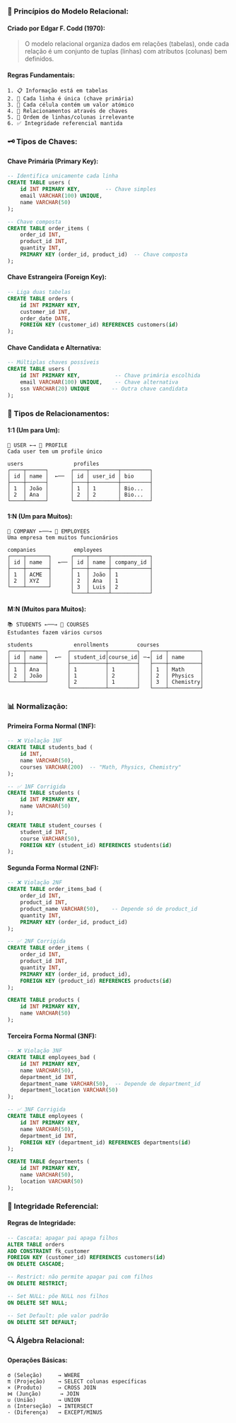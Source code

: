 
### **📐 Princípios do Modelo Relacional:**

#### **Criado por Edgar F. Codd (1970):**

> O modelo relacional organiza dados em relações (tabelas), onde cada relação é um conjunto de tuplas (linhas) com atributos (colunas) bem definidos.

#### **Regras Fundamentais:**

```text
1. 📋 Informação está em tabelas
2. 🔑 Cada linha é única (chave primária)
3. 🎯 Cada célula contém um valor atómico
4. 🔗 Relacionamentos através de chaves
5. 📏 Ordem de linhas/colunas irrelevante
6. ✅ Integridade referencial mantida
```

### **🗝️ Tipos de Chaves:**

#### **Chave Primária (Primary Key):**

```sql
-- Identifica unicamente cada linha
CREATE TABLE users (
    id INT PRIMARY KEY,        -- Chave simples
    email VARCHAR(100) UNIQUE,
    name VARCHAR(50)
);

-- Chave composta
CREATE TABLE order_items (
    order_id INT,
    product_id INT,
    quantity INT,
    PRIMARY KEY (order_id, product_id)  -- Chave composta
);
```

#### **Chave Estrangeira (Foreign Key):**

```sql
-- Liga duas tabelas
CREATE TABLE orders (
    id INT PRIMARY KEY,
    customer_id INT,
    order_date DATE,
    FOREIGN KEY (customer_id) REFERENCES customers(id)
);
```

#### **Chave Candidata e Alternativa:**

```sql
-- Múltiplas chaves possíveis
CREATE TABLE users (
    id INT PRIMARY KEY,           -- Chave primária escolhida
    email VARCHAR(100) UNIQUE,    -- Chave alternativa
    ssn VARCHAR(20) UNIQUE       -- Outra chave candidata
);
```

### **🔗 Tipos de Relacionamentos:**

#### **1:1 (Um para Um):**

```text
👤 USER ←→ 📄 PROFILE
Cada user tem um profile único

users                profiles
┌────┬──────┐       ┌────┬─────────┬─────────┐
│ id │ name │  ←──  │ id │ user_id │ bio     │
├────┼──────┤       ├────┼─────────┼─────────┤
│ 1  │ João │       │ 1  │ 1       │ Bio...  │
│ 2  │ Ana  │       │ 2  │ 2       │ Bio...  │
└────┴──────┘       └────┴─────────┴─────────┘
```

#### **1:N (Um para Muitos):**

```text
🏢 COMPANY ←──→ 👥 EMPLOYEES
Uma empresa tem muitos funcionários

companies            employees
┌────┬───────┐      ┌────┬──────┬────────────┐
│ id │ name  │  ←── │ id │ name │ company_id │
├────┼───────┤      ├────┼──────┼────────────┤
│ 1  │ ACME  │      │ 1  │ João │ 1          │
│ 2  │ XYZ   │      │ 2  │ Ana  │ 1          │
└────┴───────┘      │ 3  │ Luis │ 2          │
                    └────┴──────┴────────────┘
```

#### **M:N (Muitos para Muitos):**


```text
📚 STUDENTS ←──→ 📖 COURSES
Estudantes fazem vários cursos

students             enrollments         courses
┌────┬──────┐      ┌───────────┬─────────┐   ┌────┬──────────┐
│ id │ name │  ←─  │ student_id│course_id│ ─→│ id │ name     │
├────┼──────┤      ├───────────┼─────────┤   ├────┼──────────┤
│ 1  │ Ana  │      │ 1         │ 1       │   │ 1  │ Math     │
│ 2  │ João │      │ 1         │ 2       │   │ 2  │ Physics  │
└────┴──────┘      │ 2         │ 1       │   │ 3  │ Chemistry│
                   └───────────┴─────────┘   └────┴──────────┘
```

### **📊 Normalização:**

#### **Primeira Forma Normal (1NF):**


```sql
-- ❌ Violação 1NF
CREATE TABLE students_bad (
    id INT,
    name VARCHAR(50),
    courses VARCHAR(200)  -- "Math, Physics, Chemistry"
);

-- ✅ 1NF Corrigida
CREATE TABLE students (
    id INT PRIMARY KEY,
    name VARCHAR(50)
);

CREATE TABLE student_courses (
    student_id INT,
    course VARCHAR(50),
    FOREIGN KEY (student_id) REFERENCES students(id)
);
```

#### **Segunda Forma Normal (2NF):**


```sql
-- ❌ Violação 2NF
CREATE TABLE order_items_bad (
    order_id INT,
    product_id INT,
    product_name VARCHAR(50),    -- Depende só de product_id
    quantity INT,
    PRIMARY KEY (order_id, product_id)
);

-- ✅ 2NF Corrigida
CREATE TABLE order_items (
    order_id INT,
    product_id INT,
    quantity INT,
    PRIMARY KEY (order_id, product_id),
    FOREIGN KEY (product_id) REFERENCES products(id)
);

CREATE TABLE products (
    id INT PRIMARY KEY,
    name VARCHAR(50)
);
```

#### **Terceira Forma Normal (3NF):**


```sql
-- ❌ Violação 3NF
CREATE TABLE employees_bad (
    id INT PRIMARY KEY,
    name VARCHAR(50),
    department_id INT,
    department_name VARCHAR(50),  -- Depende de department_id
    department_location VARCHAR(50)
);

-- ✅ 3NF Corrigida
CREATE TABLE employees (
    id INT PRIMARY KEY,
    name VARCHAR(50),
    department_id INT,
    FOREIGN KEY (department_id) REFERENCES departments(id)
);

CREATE TABLE departments (
    id INT PRIMARY KEY,
    name VARCHAR(50),
    location VARCHAR(50)
);
```

### **🎯 Integridade Referencial:**

#### **Regras de Integridade:**

```sql
-- Cascata: apagar pai apaga filhos
ALTER TABLE orders 
ADD CONSTRAINT fk_customer 
FOREIGN KEY (customer_id) REFERENCES customers(id)
ON DELETE CASCADE;

-- Restrict: não permite apagar pai com filhos
ON DELETE RESTRICT;

-- Set NULL: põe NULL nos filhos
ON DELETE SET NULL;

-- Set Default: põe valor padrão
ON DELETE SET DEFAULT;
```

### **🔍 Álgebra Relacional:**

#### **Operações Básicas:**

```text
σ (Seleção)     → WHERE
π (Projeção)    → SELECT colunas específicas
× (Produto)     → CROSS JOIN
⋈ (Junção)      → JOIN
∪ (União)       → UNION
∩ (Interseção)  → INTERSECT
- (Diferença)   → EXCEPT/MINUS
```